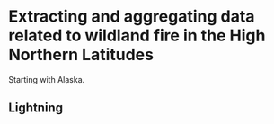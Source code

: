 # Extracting and aggregating data related to wildland fire in the High Northern Latitudes

Starting with Alaska. 

## Lightning 

